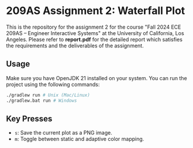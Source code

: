 # 209AS Assignment 2: Waterfall Plot

This is the repository for the assignment 2 for the course "Fall 2024 ECE 209AS – Engineer Interactive Systems" at the University of California, Los Angeles. Please refer to **report.pdf** for the detailed report which satisfies the requirements and the deliverables of the assignment.

## Usage

Make sure you have OpenJDK 21 installed on your system. You can run the project using the following commands:

```bash
./gradlew run # Unix (Mac/Linux)
./gradlew.bat run # Windows
```

## Key Presses

- `s`: Save the current plot as a PNG image.
- `m`: Toggle between static and adaptive color mapping.
